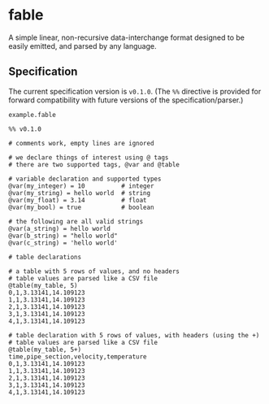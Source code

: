 # fable
A simple linear, non-recursive data-interchange format designed to be easily emitted, and parsed by any language.

## Specification

The current specification version is `v0.1.0`. (The `%%` directive is provided for forward compatibility with future versions of the specification/parser.)

`example.fable`
```
%% v0.1.0

# comments work, empty lines are ignored

# we declare things of interest using @ tags
# there are two supported tags, @var and @table

# variable declaration and supported types
@var(my_integer) = 10          # integer
@var(my_string) = hello world  # string   
@var(my_float) = 3.14          # float
@var(my_bool) = true           # boolean

# the following are all valid strings
@var(a_string) = hello world
@var(b_string) = "hello world"
@var(c_string) = 'hello world'

# table declarations

# a table with 5 rows of values, and no headers
# table values are parsed like a CSV file
@table(my_table, 5)
0,1,3.13141,14.109123
1,1,3.13141,14.109123
2,1,3.13141,14.109123
3,1,3.13141,14.109123
4,1,3.13141,14.109123

# table declaration with 5 rows of values, with headers (using the +)
# table values are parsed like a CSV file
@table(my_table, 5+)
time,pipe_section,velocity,temperature
0,1,3.13141,14.109123
1,1,3.13141,14.109123
2,1,3.13141,14.109123
3,1,3.13141,14.109123
4,1,3.13141,14.109123
```
